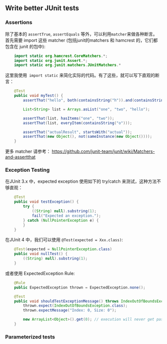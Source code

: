 ## Write better JUnit tests

### Assertions

除了基本的 `assertTrue`, `assertEquals` 等外，可以利用`matcher`来做各种断言。 <br/>
首先需要 import 这些 matcher (包括junit的matchers 和 hamcrest 的，它们都包含在 junit 的包中):

```java
    import static org.hamcrest.CoreMatchers.*;
    import static org.junit.Assert.*;
    import static org.junit.matchers.JUnitMatchers.*
```

这里我使用` import static` 来简化实际的代码。有了这些，就可以写下直观的断言：

```java
    @Test
    public void myTest() {
        assertThat("hello", both(containsString("h")).and(containsString("o")));

        List<String> list = Arrays.asList("one", "two", "hello");

        assertThat(list, hasItems("one", "two"));
        assertThat(list, everyItem(containsString("o")));

        assertThat("actualResult", startsWith("actual"));
        assertThat(new Object(), not(sameInstance(new Object())));
    }

```
更多 matcher 请参考： https://github.com/junit-team/junit/wiki/Matchers-and-assertthat


### Exception Testing

在JUnit 3.x 中，expected exception 使用如下的 try/catch 来测试，这种方法不够直观：

```java
    @Test
    public void testException() {
        try {
            ((String) null).substring(1);
            fail("Expected an exception.");
        } catch (NullPointerException e) {
        }
    }

```

在JUnit 4 中，我们可以使用 `@Test(expected = Xxx.class)`:

```java
    @Test(expected = NullPointerException.class)
    public void nullTest() {
        ((String) null).substring(1);
    }
```

或者使用 ExpectedException Rule:

```java
    @Rule
    public ExpectedException thrown = ExpectedException.none();

    @Test
    public void shouldTestExceptionMessage() throws IndexOutOfBoundsException {
        thrown.expect(IndexOutOfBoundsException.class);
        thrown.expectMessage("Index: 0, Size: 0");

        new ArrayList<Object>().get(0); // execution will never get past this line
    }

```

### Parameterized tests
